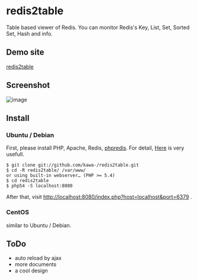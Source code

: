 # redis2table

Table based viewer of Redis. You can monitor Redis's Key, List, Set, Sorted Set, Hash and info.

## Demo site

[redis2table](http://mitsuakikawamorita.com/software/redis2table/?host=127.0.0.1&port=6379&init=true)

## Screenshot

![image](http://mitsuakikawamorita.com/software/redis2table/redis2table_2013-05-19_16-08-57.png)

## Install

### Ubuntu / Debian

First, please install PHP, Apache, Redis, [phpredis](https://github.com/nicolasff/phpredis). For detail, [Here](http://anton.logvinenko.name/en/blog/how-to-install-redis-and-redis-php-client.html) is very usefull.

```
$ git clone git://github.com/kawa-/redis2table.git
$ cd -R redis2table/ /var/www/
or using built-in webserver… (PHP >= 5.4)
$ cd redis2table
$ php54 -S localhost:8080
```

After that, visit [http://localhost:8080/index.php?host=localhost&port=6379](http://localhost:8080/index.php?host=localhost&port=6379) .

### CentOS

similar to Ubuntu / Debian.

## ToDo

- auto reload by ajax
- more documents
- a cool design

